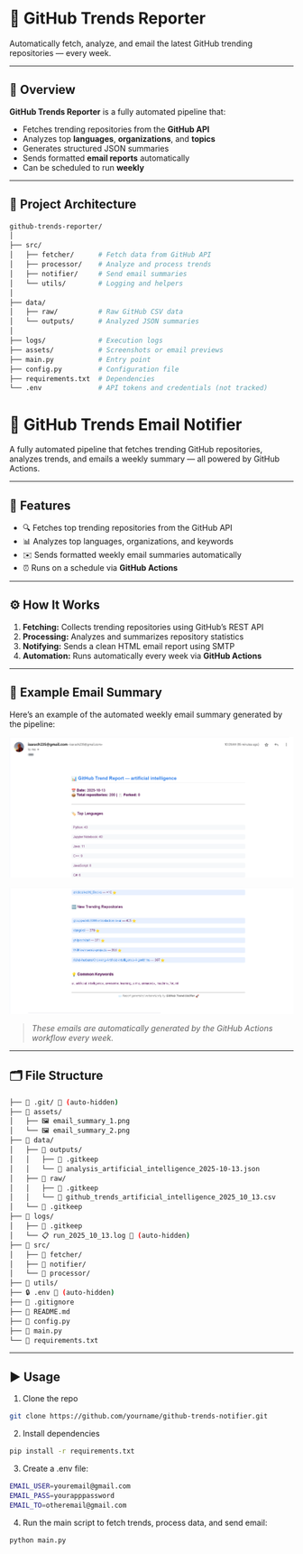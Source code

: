 # 🤖 GitHub Trends Reporter

Automatically fetch, analyze, and email the latest GitHub trending repositories — every week.

---

## 🚀 Overview

**GitHub Trends Reporter** is a fully automated pipeline that:
- Fetches trending repositories from the **GitHub API**
- Analyzes top **languages**, **organizations**, and **topics**
- Generates structured JSON summaries
- Sends formatted **email reports** automatically
- Can be scheduled to run **weekly**

---

## 🧠 Project Architecture

```bash
github-trends-reporter/
│
├── src/
│   ├── fetcher/      # Fetch data from GitHub API
│   ├── processor/    # Analyze and process trends
│   ├── notifier/     # Send email summaries
│   └── utils/        # Logging and helpers
│
├── data/
│   ├── raw/          # Raw GitHub CSV data
│   └── outputs/      # Analyzed JSON summaries
│
├── logs/             # Execution logs
├── assets/           # Screenshots or email previews
├── main.py           # Entry point
├── config.py         # Configuration file
├── requirements.txt  # Dependencies
└── .env              # API tokens and credentials (not tracked)
```
# 🤖 GitHub Trends Email Notifier

A fully automated pipeline that fetches trending GitHub repositories, analyzes trends, and emails a weekly summary — all powered by GitHub Actions.

---

## 🚀 Features
- 🔍 Fetches top trending repositories from the GitHub API  
- 📊 Analyzes top languages, organizations, and keywords  
- ✉️ Sends formatted weekly email summaries automatically  
- ⏰ Runs on a schedule via **GitHub Actions**

---

## ⚙️ How It Works
1. **Fetching:** Collects trending repositories using GitHub’s REST API  
2. **Processing:** Analyzes and summarizes repository statistics  
3. **Notifying:** Sends a clean HTML email report using SMTP  
4. **Automation:** Runs automatically every week via **GitHub Actions**

---

## 🧠 Example Email Summary
Here’s an example of the automated weekly email summary generated by the pipeline:

<p align="center">
  <img src="assets/email_summary_1.png" alt="GitHub Trends Email Example 1" width="600">
</p>

<p align="center">
  <img src="assets/email_summary_2.png" alt="GitHub Trends Email Example 2" width="600">
</p>

> _These emails are automatically generated by the GitHub Actions workflow every week._

---

## 🗂️ File Structure
```bash
├── 📁 .git/ 🚫 (auto-hidden)
├── 📁 assets/
│   ├── 🖼️ email_summary_1.png
│   └── 🖼️ email_summary_2.png
├── 📁 data/
│   ├── 📁 outputs/
│   │   ├── 📄 .gitkeep
│   │   └── 📄 analysis_artificial_intelligence_2025-10-13.json
│   ├── 📁 raw/
│   │   ├── 📄 .gitkeep
│   │   └── 📄 github_trends_artificial_intelligence_2025_10_13.csv
│   └── 📄 .gitkeep
├── 📁 logs/
│   ├── 📄 .gitkeep
│   └── 📋 run_2025_10_13.log 🚫 (auto-hidden)
├── 📁 src/
│   ├── 📁 fetcher/
│   ├── 📁 notifier/
│   └── 📁 processor/
├── 📁 utils/
├── 🔒 .env 🚫 (auto-hidden)
├── 🚫 .gitignore
├── 📖 README.md
├── 🐍 config.py
├── 🐍 main.py
└── 📄 requirements.txt
```

---

## ▶️ Usage
1. Clone the repo  
```bash
git clone https://github.com/yourname/github-trends-notifier.git
```
2. Install dependencies
```bash
pip install -r requirements.txt
```
3. Create a .env file:
```bash
EMAIL_USER=youremail@gmail.com
EMAIL_PASS=yourapppassword
EMAIL_TO=otheremail@gmail.com
```
4. Run the main script to fetch trends, process data, and send email:

```bash
python main.py
```


